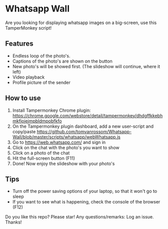 # Whatsapp Wall
Are you looking for displaying whatsapp images on a big-screen, use this TamperMonkey script!

## Features
* Endless loop of the photo's.
* Captions of the photo's are shown on the button
* New photo's will be showed first. (The slideshow will continue, where it left)
* Video playback
* Profile picture of the sender

## How to use
1. Install Tampermonkey Chrome plugin: https://chrome.google.com/webstore/detail/tampermonkey/dhdgffkkebhmkfjojejmpbldmpobfkfo
1. On the Tampermonkey plugin dashboard, add a new user-script and copy/paste https://github.com/tomvanrossom/Whatsapp-Wall/blob/master/scripts/whatsapp/webWhatsapp.js
1. Go to https://web.whatsapp.com/ and sign in
1. Click on the chat with the photo's you want to show
1. Click on a photo of the chat
1. Hit the full-screen button (F11)
1. Done! Now enjoy the slideshow with your photo's

## Tips
* Turn off the power saving options of your laptop, so that it won't go to sleep
* If you want to see what is happening, check the console of the browser (F12)

Do you like this repo? Please star! Any questions/remarks: Log an issue. Thanks!
